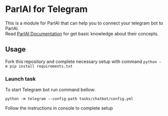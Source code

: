 # ParlAI for Telegram
This is a module for ParlAI that can help you to connect your telegram bot to ParlAI.  
Read [ParlAI Documentation](https://parl.ai/docs/index.html) for get basic knowledge about their concepts.
## Usage

Fork this repository and complete necessary setup with command
`python -m pip install requirements.txt`
### Launch task
To start Telegram bot run command bellow:  
```
python -m telegram --config-path tasks/chatbot/config.yml
```  
Follow the instructions in console to complete setup